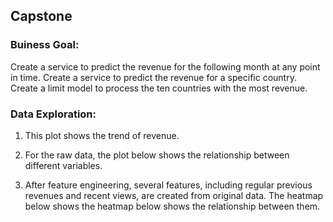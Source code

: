## Capstone

### Buiness Goal:  

Create a service to predict the revenue for the following month at any point in time. 
Create a service to predict the revenue for a specific country. 
Create a limit model to process the ten countries with the most revenue.

### Data Exploration:
1. This plot shows the trend of revenue.

2. For the raw data, the plot below shows the relationship between different variables.

3. After feature engineering, several features, including regular previous revenues and recent views, are created from original data. The heatmap below shows the heatmap below shows the relationship between them.

